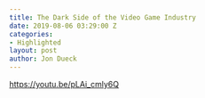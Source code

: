 ```yaml
---
title: The Dark Side of the Video Game Industry
date: 2019-08-06 03:29:00 Z
categories:
- Highlighted
layout: post
author: Jon Dueck
---
```


https://youtu.be/pLAi_cmly6Q
